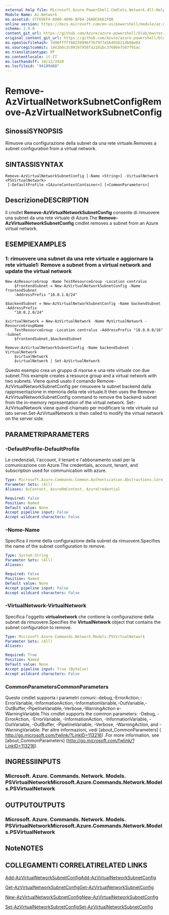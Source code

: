 ```yaml
---
external help file: Microsoft.Azure.PowerShell.Cmdlets.Network.dll-Help.xml
Module Name: Az.Network
ms.assetid: 47FE9EF4-6000-4096-8F04-26A0C6661FDB
online version: https://docs.microsoft.com/en-us/powershell/module/az.network/remove-azvirtualnetworksubnetconfig
schema: 2.0.0
content_git_url: https://github.com/Azure/azure-powershell/blob/master/src/Network/Network/help/Remove-AzVirtualNetworkSubnetConfig.md
original_content_git_url: https://github.com/Azure/azure-powershell/blob/master/src/Network/Network/help/Remove-AzVirtualNetworkSubnetConfig.md
ms.openlocfilehash: 7d90ffff788239996f7b79f7e56493611db86e04
ms.sourcegitcommit: 1de2b6c3c99197958fa2101bc37680e7507f91ac
ms.translationtype: MT
ms.contentlocale: it-IT
ms.lasthandoff: 10/13/2020
ms.locfileid: "94189488"
---
```

# <span data-ttu-id="3bdd3-101">Remove-AzVirtualNetworkSubnetConfig</span><span class="sxs-lookup"><span data-stu-id="3bdd3-101">Remove-AzVirtualNetworkSubnetConfig</span></span>

## <span data-ttu-id="3bdd3-102">Sinossi</span><span class="sxs-lookup"><span data-stu-id="3bdd3-102">SYNOPSIS</span></span>
<span data-ttu-id="3bdd3-103">Rimuove una configurazione della subnet da una rete virtuale.</span><span class="sxs-lookup"><span data-stu-id="3bdd3-103">Removes a subnet configuration from a virtual network.</span></span>

## <span data-ttu-id="3bdd3-104">SINTASSI</span><span class="sxs-lookup"><span data-stu-id="3bdd3-104">SYNTAX</span></span>

```
Remove-AzVirtualNetworkSubnetConfig [-Name <String>] -VirtualNetwork <PSVirtualNetwork>
 [-DefaultProfile <IAzureContextContainer>] [<CommonParameters>]
```

## <span data-ttu-id="3bdd3-105">Descrizione</span><span class="sxs-lookup"><span data-stu-id="3bdd3-105">DESCRIPTION</span></span>
<span data-ttu-id="3bdd3-106">Il cmdlet **Remove-AzVirtualNetworkSubnetConfig** consente di rimuovere una subnet da una rete virtuale di Azure.</span><span class="sxs-lookup"><span data-stu-id="3bdd3-106">The **Remove-AzVirtualNetworkSubnetConfig** cmdlet removes a subnet from an Azure virtual network.</span></span>

## <span data-ttu-id="3bdd3-107">ESEMPI</span><span class="sxs-lookup"><span data-stu-id="3bdd3-107">EXAMPLES</span></span>

### <span data-ttu-id="3bdd3-108">1: rimuovere una subnet da una rete virtuale e aggiornare la rete virtuale</span><span class="sxs-lookup"><span data-stu-id="3bdd3-108">1: Remove a subnet from a virtual network and update the virtual network</span></span>
```
New-AzResourceGroup -Name TestResourceGroup -Location centralus
    $frontendSubnet = New-AzVirtualNetworkSubnetConfig -Name frontendSubnet 
    -AddressPrefix "10.0.1.0/24"

$backendSubnet = New-AzVirtualNetworkSubnetConfig -Name backendSubnet -AddressPrefix 
    "10.0.2.0/24"

$virtualNetwork = New-AzVirtualNetwork -Name MyVirtualNetwork -ResourceGroupName 
    TestResourceGroup -Location centralus -AddressPrefix "10.0.0.0/16" -Subnet 
    $frontendSubnet,$backendSubnet

Remove-AzVirtualNetworkSubnetConfig -Name backendSubnet -VirtualNetwork 
    $virtualNetwork
    $virtualNetwork | Set-AzVirtualNetwork
```

<span data-ttu-id="3bdd3-109">Questo esempio crea un gruppo di risorse e una rete virtuale con due subnet.</span><span class="sxs-lookup"><span data-stu-id="3bdd3-109">This example creates a resource group and a virtual network with two subnets.</span></span> <span data-ttu-id="3bdd3-110">Viene quindi usato il comando Remove-AzVirtualNetworkSubnetConfig per rimuovere la subnet backend dalla rappresentazione in memoria della rete virtuale.</span><span class="sxs-lookup"><span data-stu-id="3bdd3-110">It then uses the Remove-AzVirtualNetworkSubnetConfig command to remove the backend subnet from the in-memory representation of the virtual network.</span></span> <span data-ttu-id="3bdd3-111">Set-AzVirtualNetwork viene quindi chiamato per modificare la rete virtuale sul lato server.</span><span class="sxs-lookup"><span data-stu-id="3bdd3-111">Set-AzVirtualNetwork is then called to modify the virtual network on the server side.</span></span>

## <span data-ttu-id="3bdd3-112">PARAMETRI</span><span class="sxs-lookup"><span data-stu-id="3bdd3-112">PARAMETERS</span></span>

### <span data-ttu-id="3bdd3-113">-DefaultProfile</span><span class="sxs-lookup"><span data-stu-id="3bdd3-113">-DefaultProfile</span></span>
<span data-ttu-id="3bdd3-114">Le credenziali, l'account, il tenant e l'abbonamento usati per la comunicazione con Azure.</span><span class="sxs-lookup"><span data-stu-id="3bdd3-114">The credentials, account, tenant, and subscription used for communication with azure.</span></span>

```yaml
Type: Microsoft.Azure.Commands.Common.Authentication.Abstractions.Core.IAzureContextContainer
Parameter Sets: (All)
Aliases: AzContext, AzureRmContext, AzureCredential

Required: False
Position: Named
Default value: None
Accept pipeline input: False
Accept wildcard characters: False
```

### <span data-ttu-id="3bdd3-115">-Nome</span><span class="sxs-lookup"><span data-stu-id="3bdd3-115">-Name</span></span>
<span data-ttu-id="3bdd3-116">Specifica il nome della configurazione della subnet da rimuovere.</span><span class="sxs-lookup"><span data-stu-id="3bdd3-116">Specifies the name of the subnet configuration to remove.</span></span>

```yaml
Type: System.String
Parameter Sets: (All)
Aliases:

Required: False
Position: Named
Default value: None
Accept pipeline input: False
Accept wildcard characters: False
```

### <span data-ttu-id="3bdd3-117">-VirtualNetwork</span><span class="sxs-lookup"><span data-stu-id="3bdd3-117">-VirtualNetwork</span></span>
<span data-ttu-id="3bdd3-118">Specifica l'oggetto **virtualnetwork** che contiene la configurazione della subnet da rimuovere.</span><span class="sxs-lookup"><span data-stu-id="3bdd3-118">Specifies the **VirtualNetwork** object that contains the subnet configuration to remove.</span></span>

```yaml
Type: Microsoft.Azure.Commands.Network.Models.PSVirtualNetwork
Parameter Sets: (All)
Aliases:

Required: True
Position: Named
Default value: None
Accept pipeline input: True (ByValue)
Accept wildcard characters: False
```

### <span data-ttu-id="3bdd3-119">CommonParameters</span><span class="sxs-lookup"><span data-stu-id="3bdd3-119">CommonParameters</span></span>
<span data-ttu-id="3bdd3-120">Questo cmdlet supporta i parametri comuni:-debug,-ErrorAction,-ErrorVariable,-InformationAction,-InformationVariable,-OutVariable,-OutBuffer,-PipelineVariable,-Verbose,-WarningAction e-WarningVariable.</span><span class="sxs-lookup"><span data-stu-id="3bdd3-120">This cmdlet supports the common parameters: -Debug, -ErrorAction, -ErrorVariable, -InformationAction, -InformationVariable, -OutVariable, -OutBuffer, -PipelineVariable, -Verbose, -WarningAction, and -WarningVariable.</span></span> <span data-ttu-id="3bdd3-121">Per altre informazioni, vedi [about_CommonParameters] ( http://go.microsoft.com/fwlink/?LinkID=113216) .</span><span class="sxs-lookup"><span data-stu-id="3bdd3-121">For more information, see [about_CommonParameters] (http://go.microsoft.com/fwlink/?LinkID=113216).</span></span>

## <span data-ttu-id="3bdd3-122">INGRESSI</span><span class="sxs-lookup"><span data-stu-id="3bdd3-122">INPUTS</span></span>

### <span data-ttu-id="3bdd3-123">Microsoft. Azure. Commands. Network. Models. PSVirtualNetwork</span><span class="sxs-lookup"><span data-stu-id="3bdd3-123">Microsoft.Azure.Commands.Network.Models.PSVirtualNetwork</span></span>

## <span data-ttu-id="3bdd3-124">OUTPUT</span><span class="sxs-lookup"><span data-stu-id="3bdd3-124">OUTPUTS</span></span>

### <span data-ttu-id="3bdd3-125">Microsoft. Azure. Commands. Network. Models. PSVirtualNetwork</span><span class="sxs-lookup"><span data-stu-id="3bdd3-125">Microsoft.Azure.Commands.Network.Models.PSVirtualNetwork</span></span>

## <span data-ttu-id="3bdd3-126">Note</span><span class="sxs-lookup"><span data-stu-id="3bdd3-126">NOTES</span></span>

## <span data-ttu-id="3bdd3-127">COLLEGAMENTI CORRELATI</span><span class="sxs-lookup"><span data-stu-id="3bdd3-127">RELATED LINKS</span></span>

[<span data-ttu-id="3bdd3-128">Add-AzVirtualNetworkSubnetConfig</span><span class="sxs-lookup"><span data-stu-id="3bdd3-128">Add-AzVirtualNetworkSubnetConfig</span></span>](./Add-AzVirtualNetworkSubnetConfig.md)

[<span data-ttu-id="3bdd3-129">Get-AzVirtualNetworkSubnetConfig</span><span class="sxs-lookup"><span data-stu-id="3bdd3-129">Get-AzVirtualNetworkSubnetConfig</span></span>](./Get-AzVirtualNetworkSubnetConfig.md)

[<span data-ttu-id="3bdd3-130">New-AzVirtualNetworkSubnetConfig</span><span class="sxs-lookup"><span data-stu-id="3bdd3-130">New-AzVirtualNetworkSubnetConfig</span></span>](./New-AzVirtualNetworkSubnetConfig.md)

[<span data-ttu-id="3bdd3-131">Set-AzVirtualNetworkSubnetConfig</span><span class="sxs-lookup"><span data-stu-id="3bdd3-131">Set-AzVirtualNetworkSubnetConfig</span></span>](./Set-AzVirtualNetworkSubnetConfig.md)


